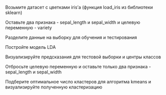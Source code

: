 Возьмите датасет с цветками iris’а (функция load_iris из библиотеки sklearn)

Оставьте два признака - sepal_length и sepal_width и целевую переменную - variety

Разделите данные на выборку для обучения и тестирования

Постройте модель LDA

Визуализируйте предсказания для тестовой выборки и центры классов

Отбросьте целевую переменную и оставьте только два признака - sepal_length и sepal_width

Подберите оптимальное число кластеров для алгоритма kmeans и визуализируйте полученную кластеризацию
